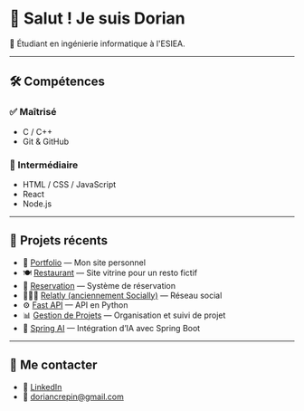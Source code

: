 # 👋 Salut ! Je suis Dorian

🎯 Étudiant en ingénierie informatique à l'ESIEA.

---

## 🛠️ Compétences

### ✅ Maîtrisé
- C / C++
- Git & GitHub

### 🚀 Intermédiaire
- HTML / CSS / JavaScript
- React
- Node.js

---

## 📂 Projets récents

- 🎨 [Portfolio](https://github.com/DorianCrp/Portfolio) — Mon site personnel
- 🍽️ [Restaurant](https://github.com/DorianCrp/Restaurant) — Site vitrine pour un resto fictif
- 📅 [Reservation](https://github.com/DorianCrp/Reservation) — Système de réservation
- 🧑‍🤝‍🧑 [Relatly (anciennement Socially)](https://github.com/DorianCrp/socially) — Réseau social
- ⚙️ [Fast API](https://github.com/DorianCrp/Fast-API) — API en Python
- 📊 [Gestion de Projets](https://github.com/DorianCrp/Gestion-de-Projets) — Organisation et suivi de projet
- 🤖 [Spring AI](https://github.com/DorianCrp/SpringAi) — Intégration d’IA avec Spring Boot

---

## 🔗 Me contacter

- 💼 [LinkedIn](https://www.linkedin.com/in/dorian-cr%C3%A9pin-b65138303/)
- 📧 doriancrepin@gmail.com
